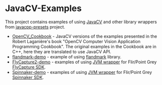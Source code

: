 JavaCV-Examples
===============

This project contains examples of using [JavaCV](https://github.com/bytedeco/javacv) 
and other library wrappers from [javacpp-presets](https://github.com/bytedeco/javacpp-presets) project.

* [OpenCV_Cookbook](OpenCV_Cookbook) - JavaCV versions of the examples presented in the Robert Laganière's book
"OpenCV Computer Vision Application Programming Cookbook".
The original examples in the Cookbook are in C++, here they are translated to use JavaCV API.
* [flandmark-demo](flandmark-demo) - example of using [flandmark](https://github.com/uricamic/flandmark) library.
* [FlyCapture2-demo](FlyCapture2-demo) - examples of using 
[JVM wrapper](https://github.com/bytedeco/javacpp-presets/tree/master/flycapture) for 
Flir/Point Grey [FlyCapture SDK](https://www.ptgrey.com/flycapture-sdk).
* [Spinnaker-demo](Spinnaker-demo) - examples of using 
[JVM wrapper](https://github.com/bytedeco/javacpp-presets/tree/master/spinnaker) for 
Flir/Point Grey [Spinnaker SDK](https://www.ptgrey.com/spinnaker-sdk).



